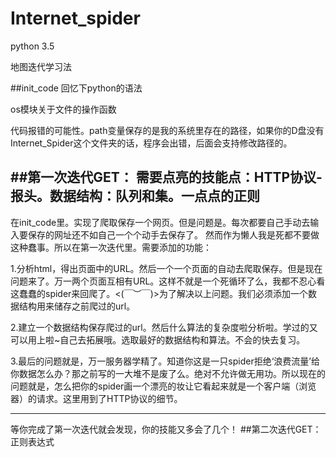 # Internet_spider
python 3.5

地图迭代学习法

##init_code
回忆下python的语法

os模块关于文件的操作函数

代码报错的可能性。path变量保存的是我的系统里存在的路径，如果你的D盘没有Internet_Spider这个文件夹的话，程序会出错，后面会支持修改路径的。

##第一次迭代GET：
需要点亮的技能点：HTTP协议-报头。数据结构：队列和集。一点点的正则
----
在init_code里。实现了爬取保存一个网页。但是问题是。每次都要自己手动去输入要保存的网址还不如自己一个个动手去保存了。
然而作为懒人我是死都不要做这种蠢事。所以在第一次迭代里。需要添加的功能：

1.分析html，得出页面中的URL。然后一个一个页面的自动去爬取保存。但是现在问题来了。万一两个页面互相有URL。这样不就是一个死循环了么，我都不忍心看这蠢蠢的spider来回爬了。<(￣︶￣)>为了解决以上问题。我们必须添加一个数据结构用来储存之前爬过的url。

2.建立一个数据结构保存爬过的url。然后什么算法的复杂度啦分析啦。学过的又可以用上啦~自己去拓展哦。选取最好的数据结构和算法。不会的快去复习。

3.最后的问题就是，万一服务器学精了。知道你这是一只spider拒绝‘浪费流量’给你数据怎么办？那之前写的一大堆不是废了么。绝对不允许做无用功。所以现在的问题就是，怎么把你的spider画一个漂亮的妆让它看起来就是一个客户端（浏览器）的请求。这里用到了HTTP协议的细节。

-----
等你完成了第一次迭代就会发现，你的技能又多会了几个！
##第二次迭代GET：
正则表达式
